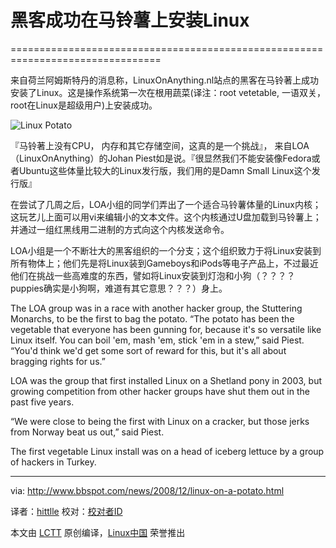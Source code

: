 # 黑客成功在马铃薯上安装Linux

================================================================================

来自荷兰阿姆斯特丹的消息称，LinuxOnAnything.nl站点的黑客在马铃著上成功安装了Linux。这是操作系统第一次在根用蔬菜(译注：root vetetable, 一语双关，root在Linux是超级用户)上安装成功。

![Linux Potato](http://www.bbspot.com/Images/News_Features/2008/12/linux-potato.jpg)

『马铃著上没有CPU， 内存和其它存储空间，这真的是一个挑战』， 来自LOA（LinuxOnAnything）的Johan Piest如是说。『很显然我们不能安装像Fedora或者Ubuntu这些体量比较大的Linux发行版，我们用的是Damn Small Linux这个发行版』

在尝试了几周之后，LOA小组的同学们弄出了一个适合马铃薯体量的Linux内核；这玩艺儿上面可以用vi来编辑小的文本文件。这个内核通过U盘加载到马铃薯上；并通过一组红黑线用二进制的方式向这个内核发送命令。

LOA小组是一个不断壮大的黑客组织的一个分支；这个组织致力于将Linux安装到所有物体上；他们先是将Linux装到Gameboys和iPods等电子产品上，不过最近他们在挑战一些高难度的东西，譬如将Linux安装到灯泡和小狗（？？？？puppies确实是小狗啊，难道有其它意思？？？）身上。

The LOA group was in a race with another hacker group, the Stuttering Monarchs, to be the first to bag the potato. “The potato has been the vegetable that everyone has been gunning for, because it's so versatile like Linux itself. You can boil 'em, mash 'em, stick 'em in a stew,” said Piest. “You'd think we'd get some sort of reward for this, but it's all about bragging rights for us.”

LOA was the group that first installed Linux on a Shetland pony in 2003, but growing competition from other hacker groups have shut them out in the past five years.

“We were close to being the first with Linux on a cracker, but those jerks from Norway beat us out,” said Piest.

The first vegetable Linux install was on a head of iceberg lettuce by a group of hackers in Turkey.


--------------------------------------------------------------------------------

via: http://www.bbspot.com/news/2008/12/linux-on-a-potato.html

译者：[hittlle](https://github.com/hittlle)
校对：[校对者ID](https://github.com/校对者ID)

本文由 [LCTT](https://github.com/LCTT/TranslateProject) 原创编译，[Linux中国](https://linux.cn/) 荣誉推出
